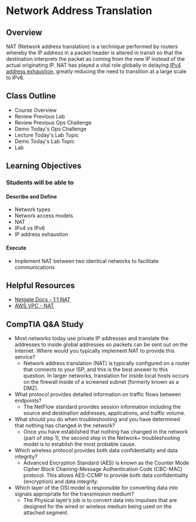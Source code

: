 # Network Address Translation

## Overview

NAT (Network address translation) is a technique performed by routers whereby the IP address in a packet header is altered in transit so that the destination interprets the packet as coming from the new IP instead of the actual originating IP. NAT has played a vital role globally in delaying [IPv4 address exhaustion](https://en.wikipedia.org/wiki/IPv4_address_exhaustion), greatly reducing the need to transition at a large scale to IPv6.

## Class Outline

- Course Overview
- Review Previous Lab
- Review Previous Ops Challenge
- Demo Today's Ops Challenge
- Lecture Today's Lab Topic
- Demo Today's Lab Topic
- Lab

## Learning Objectives

### Students will be able to

#### Describe and Define

- Network types
- Network access models
- NAT
- IPv4 vs IPv6
- IP address exhaustion

#### Execute

- Implement NAT between two identical networks to facilitate communications

## Helpful Resources

- [Netgate Docs - 1:1 NAT](https://docs.netgate.com/pfsense/en/latest/nat/1-1.html)
- [AWS VPC - NAT](https://docs.aws.amazon.com/vpc/latest/userguide/vpc-nat.html)

## CompTIA Q&A Study

- Most networks today use private IP addresses and translate the addresses to inside global addresses so packets can be sent out on the Internet. Where would you typically implement NAT to provide this service?
  - Network address translation (NAT) is typically configured on a router that connects to your ISP, and this is the best answer to this question. In larger networks, translation for inside local hosts occurs on the firewall inside of a screened subnet (formerly known as a DMZ).
- What protocol provides detailed information on traffic flows between endpoints?
  - The NetFlow standard provides session information including the source and destination addresses, applications, and traffic volume.
- What should you do when troubleshooting and you have determined that nothing has changed in the network?
  - Once you have established that nothing has changed in the network (part of step 1), the second step in the Network+ troubleshooting model is to establish the most probable cause.
- Which wireless protocol provides both data confidentiality and data integrity?
  - Advanced Encryption Standard (AES) is known as the Counter Mode Cipher Block Chaining-Message Authentication Code (CBC-MAC) protocol. This allows AES-CCMP to provide both data confidentiality (encryption) and data integrity.
- Which layer of the OSI model is responsible for converting data into signals appropriate for the transmission medium?
  - The Physical layer’s job is to convert data into impulses that are designed for the wired or wireless medium being used on the attached segment.